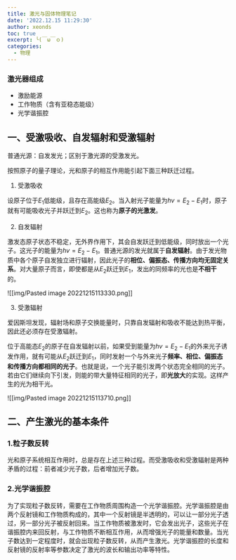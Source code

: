 ```yaml
---
title: 激光与固体物理笔记
date: '2022.12.15 11:29:30'
author: xeonds
toc: true
excerpt: ╰(￣ω￣ｏ)
categories:
  - 物理
---
```




### 激光器组成

- 激励能源
- 工作物质（含有亚稳态能级）
- 光学谐振腔

## 一、受激吸收、自发辐射和受激辐射

普通光源：自发发光；区别于激光源的受激发光。

按照原子的量子理论，光和原子的相互作用能引起下面三种跃迁过程。

1. 受激吸收

设原子位于$E_1$低能级，且存在高能级$E_2$。当入射光子能量为$hv=E_2-E_1$时，原子就有可能吸收光子并跃迁到$E_2$。这也称为**原子的光激发**。

2. 自发辐射

激发态原子状态不稳定，无外界作用下，其会自发跃迁到低能级，同时放出一个光子。这光子的能量为$hv=E_2-E_1$。普通光源的发光就属于**自发辐射**。由于发光物质中各个原子自发独立进行辐射，因此光子的**相位、偏振态、传播方向均无固定关系**。对大量原子而言，即使都是从$E_2$跃迁到$E_1$，发出的同频率的光也是**不相干**的。

![[img/Pasted image 20221215113330.png]]

3. 受激辐射

爱因斯坦发现，辐射场和原子交换能量时，只靠自发辐射和吸收不能达到热平衡，因此还必须存在受激辐射。

位于高能态$E_2$的原子在自发辐射以前，如果受到能量为$hv=E_2-E_1$的外来光子诱发作用，就有可能从$E_2$跃迁到$E_1$，同时发射一个与外来光子**频率、相位、偏振态和传播方向都相同的光子**。也就是说，一个光子能引发两个状态完全相同的光子。若由它们继续向下引发，则能的带大量特征相同的光子，即**光放大**的实现。这样产生的光为相干光。

![[img/Pasted image 20221215113710.png]]

## 二、产生激光的基本条件

### 1.粒子数反转

光和原子系统相互作用时，总是存在上述三种过程。而受激吸收和受激辐射是两种矛盾的过程：前者减少光子数，后者增加光子数。

### 2.光学谐振腔

为了实现粒子数反转，需要在工作物质周围构造一个光学谐振腔。光学谐振腔是由两个反射镜和工作物质构成的，其中一个反射镜是半透明的，可以让一部分光子透过，另一部分光子被反射回来。当工作物质被激发时，它会发出光子，这些光子在谐振腔内来回反射，与工作物质不断相互作用，从而增强光子的能量和数量。当光子数达到一定程度时，就会出现粒子数反转，从而产生激光。光学谐振腔的长度和反射镜的反射率等参数决定了激光的波长和输出功率等特性。


